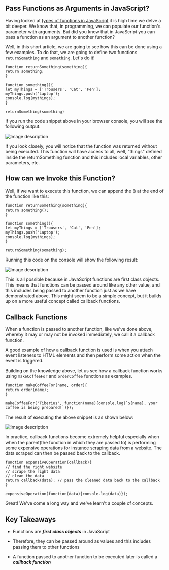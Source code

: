 ## Pass Functions as Arguments in JavaScript?

Having looked at [types of functions in JavaScript](https://tiberiusmairura.hashnode.dev/what-are-the-types-of-functions-in-javascript) it is high time we delve a bit deeper. We know that, in programming, we can populate our function's parameter with arguments. But did you know that in JavaScript you can pass a function as an argument to another function? 

Well, in this short article, we are going to see how this can be done using a few examples. To do that, we are going to define two functions `returnSomething` and `something`. Let's do it!

```
function returnSomething(something){
return something;
}

function something(){
let myThings = ['Trousers', 'Cat', 'Pen'];
myThings.push('Laptop');
console.log(mythings);
}

returnSomething(something) 
```

If you run the code snippet above in your browser console, you will see the following output:

![Image description](https://dev-to-uploads.s3.amazonaws.com/uploads/articles/oshiyjkvxeazvrofsioh.png)

If you look closely, you will notice that the function was returned without being executed. This function will have access to all, well, "things" defined inside the returnSomething function and this includes local variables, other parameters, etc.

## How can we Invoke this Function?
Well, if we want to execute this function, we can append the () at the end of the function like this:
```
function returnSomething(something){
return something();
}

function something(){
let myThings = ['Trousers', 'Cat', 'Pen'];
myThings.push('Laptop');
console.log(mythings);
}

returnSomething(something); 
```
Running this code on the console will show the following result:

![Image description](https://dev-to-uploads.s3.amazonaws.com/uploads/articles/diq9rx3flf3kutobjw9n.png)

This is all possible because in JavaScript functions are first class objects. This means that functions can be passed around like any other value, and this includes being passed to another function just as we have demonstrated above. This might seem to be a simple concept, but it builds up on a more useful concept called callback functions. 

## Callback Functions

When a function is passed to another function, like we've done above, whereby it may or may not be invoked immediately, we call it a callback function.

A good example of how a callback function is used is when you attach event listeners to HTML elements and then perform some action when the event is triggered.

Building on the knowledge above, let us see how a callback function works using `makeCoffeeFor` and `orderCoffee` functions as examples.

```
function makeCoffeeFor(name, order){
return order(name);
}

makeCoffeeFor('Tiberius', function(name){console.log(`${name}, your coffee is being prepared!`)});
```
The result of executing the above snippet is as shown below:

![Image description](https://dev-to-uploads.s3.amazonaws.com/uploads/articles/x6x0cimaw5r828g5j1ab.png)

In practice, callback functions become extremely helpful especially when when the parent(the function in which they are passed to) is performing some expensive operations for instance scraping data from a website. The data scraped can then be passed back to the callback.
```
function expensiveOperation(callback){
// find the right website
// scrape the right data
// clean the data
return callback(data); // pass the cleaned data back to the callback
}

expensiveOperation(function(data){console.log(data)});
```
Great! We've come a long way and we've learn't a couple of concepts.

## Key Takeaways

- Functions are _**first class objects**_ in JavaScript

- Therefore, they can be passed around as values and this includes passing them to other functions

- A function passed to another function to be executed later is called a **_callback function_**
